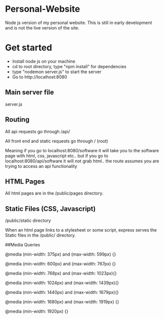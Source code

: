 # Personal-Website
Node js version of my personal website. This is still in early development and is not the live version of the site.

# Get started
- Install node js on your machine
- cd to root directory, type "npm install" for dependencies
- type "nodemon server.js" to start the server
- Go to http://localhost:8080

## Main server file
server.js

## Routing
All api requests go through /api/

All front end and static requests go through /          (root)

Meaning if you go to localhost:8080/software it will take you to the software page
with html, css, javascript etc.. but if you go to localhost:8080/api/software
it will not grab html.. the route assumes you are trying to access an api functionality

## HTML Pages
All html pages are in the /public/pages directory. 

## Static Files (CSS, Javascript)
/public/static directory

When an html page links to a stylesheet or some script, express serves the Static
files in the /public/ directory.


##Media Queries

@media (min-width: 375px) and (max-width: 599px) {}

@media (min-width: 600px) and (max-width: 767px) {}

@media (min-width: 768px) and (max-width: 1023px){}

@media (min-width: 1024px) and (max-width: 1439px){}

@media (min-width: 1440px) and (max-width: 1679px){}

@media (min-width: 1680px) and (max-width: 1919px) {}

@media (min-width: 1920px) {}
